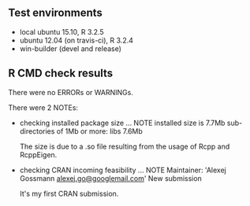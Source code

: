 ## Test environments
* local ubuntu 15.10, R 3.2.5
* ubuntu 12.04 (on travis-ci), R 3.2.4
* win-builder (devel and release)

## R CMD check results
There were no ERRORs or WARNINGs. 

There were 2 NOTEs:

* checking installed package size ... NOTE
  installed size is  7.7Mb
  sub-directories of 1Mb or more:
    libs   7.6Mb 

  The size is due to a .so file resulting from the usage of Rcpp and RcppEigen.

* checking CRAN incoming feasibility ... NOTE
  Maintainer: 'Alexej Gossmann <alexej.go@googlemail.com>'
  New submission

  It's my first CRAN submission.
